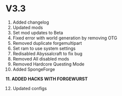 # V3.3

1. Added changelog
2. Updated mods
3. Set mod updates to Beta
4. Fixed error with world generation by removing OTG
5. Removed duplicate forgemultipart
6. Set ram to use system settings
7. Redisabled Abyssalcraft to fix bug
8. Removed All disabled mods
9. Removed Hardcore Questing Mode
10. Added SpongeForge

**11. ADDED HACKS WITH FORGEWURST**

12. Updated configs
